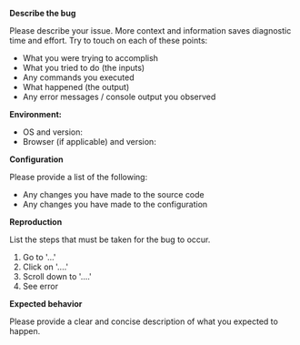 **Describe the bug**

Please describe your issue. More context and information saves diagnostic time and effort. Try to touch on each of these points:

* What you were trying to accomplish
* What you tried to do (the inputs)
* Any commands you executed
* What happened (the output)
* Any error messages / console output you observed

**Environment:**

 - OS and version:
 - Browser (if applicable) and version:

**Configuration**

Please provide a list of the following:

* Any changes you have made to the source code
* Any changes you have made to the configuration

**Reproduction**

List the steps that must be taken for the bug to occur.
1. Go to '...'
2. Click on '....'
3. Scroll down to '....'
4. See error

**Expected behavior**

Please provide a clear and concise description of what you expected to happen.
